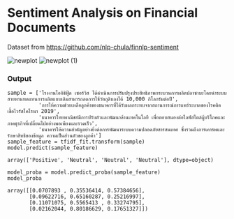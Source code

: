 # Sentiment Analysis on Financial Documents
Dataset from  https://github.com/nlp-chula/finnlp-sentiment


![newplot](https://github.com/Dolphuwadol/sentiment-analysis-on-fin-doc/assets/121854744/7c6a0a19-9385-46a5-b34e-d002c8448060)
![newplot (1)](https://github.com/Dolphuwadol/sentiment-analysis-on-fin-doc/assets/121854744/1937612b-3625-4ee6-8233-a437a60433ae)

### Output
```
sample = ['โรงงานโออิชิฟู้ด เซอร์วิส ได้ดำเนินการปรับปรุงประสิทธิภาพกระบวนการผลิตปลาซาบะโดยนำระบบสายพานทดแทนการผลิตแบบเดิมสามารถลดการใช้วัตถุดิบลงได้ 10,000 กิโลกรัมต่อปี',
          'การให้ความช่วยเหลือลูกค้าของธนาคารที่ได้รับผลกระทบจากสถานการณ์การแพร่ระบาดของโรคติดเชื้อไวรัสโคโรนา 2019',
          'ธนาคารไทยพาณิชย์มีการปรับตัวและพัฒนาด้านเทคโนโลยี เพื่อตอบสนองต่อไลฟ์สไตล์ผู้บริโภคและภาคธุรกิจที่เปลี่ยนไปอย่างพอเพียงและรวดเร็ว',
          'ธนาคารให้ความสำคัญอย่างยิ่งต่อการพัฒนาระบบความปลอดภัยสารสนเทศ ซึ่งรวมถึงการเคารพและรักษาสิทธิของข้อมูล ความเป็นส่วนตัวของลูกค้า']
sample_feature = tfidf_fit.transform(sample)
model.predict(sample_feature)
     
array(['Positive', 'Neutral', 'Neutral', 'Neutral'], dtype=object)

model_proba = model.predict_proba(sample_feature)
model_proba
     
array([[0.0707893 , 0.35536414, 0.57384656],
       [0.09622716, 0.65160287, 0.25216997],
       [0.11071075, 0.5565413 , 0.33274795],
       [0.02162044, 0.80186629, 0.17651327]])
```
